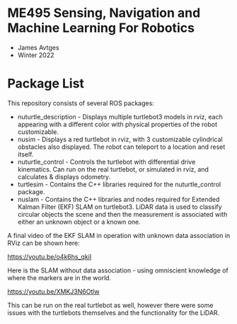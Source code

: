 # ME495 Sensing, Navigation and Machine Learning For Robotics
* James Avtges
* Winter 2022
# Package List
This repository consists of several ROS packages:
- nuturtle_description - Displays multiple turtlebot3 models in rviz, each appearing with a different color with physical properties of the robot customizable.
- nusim - Displays a red turtlebot in rviz, with 3 customizable cylindrical obstacles also displayed. The robot can teleport to a location and reset itself.
- nuturtle_control - Controls the turtlebot with differential drive kinematics. Can run on the real turtlebot, or simulated in rviz, and calculates & displays odometry.
- turtlesim - Contains the C++ libraries required for the nuturtle_control package.
- nuslam - Contains the C++ libraries and nodes required for Extended Kalman Filter (EKF) SLAM on turtlebot3. LiDAR data is used to classify circular objects the scene and then the measurement is associated with either an unknown object or a known one.

A final video of the EKF SLAM in operation with unknown data association in RViz can be shown here:

https://youtu.be/o4k6hs_qkiI

Here is the SLAM without data association - using omniscient knowledge of where the markers are in the world.

https://youtu.be/XMKJ3N6Otlw

This can be run on the real turtlebot as well, however there were some issues with the turtlebots themselves and the functionality for the LiDAR.